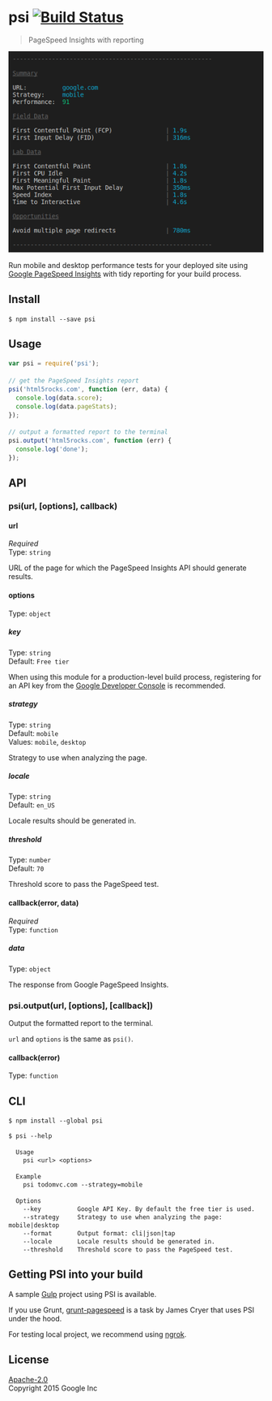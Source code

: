 # psi [![Build Status](https://travis-ci.org/addyosmani/psi.svg?branch=master)](https://travis-ci.org/addyosmani/psi)

> PageSpeed Insights with reporting

![](screenshot.png)

Run mobile and desktop performance tests for your deployed site using [Google PageSpeed Insights](https://developers.google.com/speed/docs/insights/v1/getting_started) with tidy reporting for your build process.


## Install

```
$ npm install --save psi
```


## Usage

```js
var psi = require('psi');

// get the PageSpeed Insights report
psi('html5rocks.com', function (err, data) {
  console.log(data.score);
  console.log(data.pageStats);
});

// output a formatted report to the terminal
psi.output('html5rocks.com', function (err) {
  console.log('done');
});
```


## API

### psi(url, [options], callback)

#### url

*Required*  
Type: `string`

URL of the page for which the PageSpeed Insights API should generate results.

#### options

Type: `object`

##### key

Type: `string`  
Default: `Free tier`

When using this module for a production-level build process, registering for an API key from the [Google Developer Console](https://developers.google.com/speed/docs/insights/v1/getting_started#auth) is recommended.

##### strategy

Type: `string`  
Default: `mobile`  
Values: `mobile`, `desktop`

Strategy to use when analyzing the page.

##### locale

Type: `string`  
Default: `en_US`

Locale results should be generated in.

##### threshold

Type: `number`  
Default: `70`

Threshold score to pass the PageSpeed test.

#### callback(error, data)

*Required*  
Type: `function`

##### data

Type: `object`

The response from Google PageSpeed Insights.

### psi.output(url, [options], [callback])

Output the formatted report to the terminal.

`url` and `options` is the same as `psi()`.

#### callback(error)

Type: `function`


## CLI

```
$ npm install --global psi
```

```
$ psi --help

  Usage
    psi <url> <options>

  Example
    psi todomvc.com --strategy=mobile

  Options
    --key          Google API Key. By default the free tier is used.
    --strategy     Strategy to use when analyzing the page: mobile|desktop
    --format       Output format: cli|json|tap
    --locale       Locale results should be generated in.
    --threshold    Threshold score to pass the PageSpeed test.
```


## Getting PSI into your build

A sample [Gulp](https://github.com/addyosmani/psi-gulp-sample) project using PSI is available.

If you use Grunt, [grunt-pagespeed](https://github.com/jrcryer/grunt-pagespeed) is a task by James Cryer that uses PSI under the hood.

For testing local project, we recommend using [ngrok](http://www.jamescryer.com/2014/06/12/grunt-pagespeed-and-ngrok-locally-testing/).


## License

[Apache-2.0](https://www.apache.org/licenses/LICENSE-2.0)  
Copyright 2015 Google Inc
